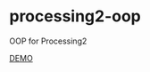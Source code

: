 processing2-oop
===============

OOP for Processing2

[DEMO](http://www.funnythingz.com/processing2-oop/)
